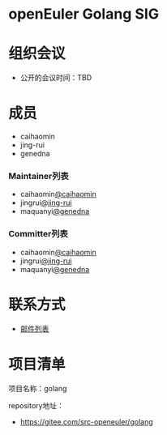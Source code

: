 # openEuler Golang SIG

# 组织会议

- 公开的会议时间：TBD

# 成员

- caihaomin
- jing-rui
- genedna

### Maintainer列表

- caihaomin[@caihaomin](https://gitee.com/caihaomin)
- jingrui[@jing-rui](https://gitee.com/jing-rui)
- maquanyi[@genedna](https://gitee.com/genedna)

### Committer列表

- caihaomin[@caihaomin](https://gitee.com/caihaomin)
- jingrui[@jing-rui](https://gitee.com/jing-rui)
- maquanyi[@genedna](https://gitee.com/genedna)


# 联系方式

- [邮件列表](sig-golang@openeuler.org)

# 项目清单

项目名称：golang

repository地址：
  - https://gitee.com/src-openeuler/golang
